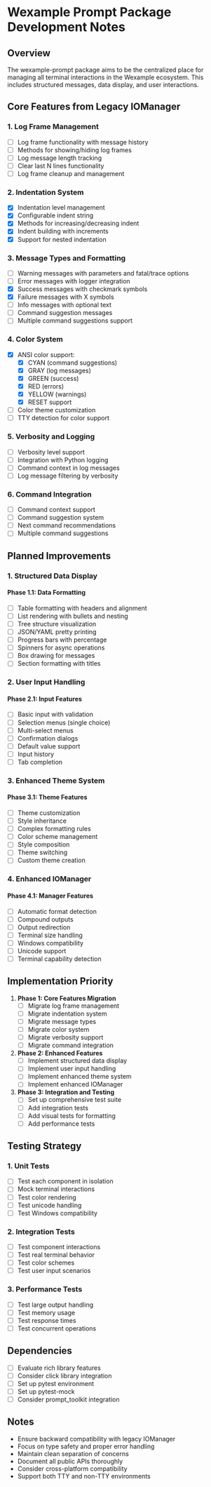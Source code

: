 # Wexample Prompt Package Development Notes

## Overview
The wexample-prompt package aims to be the centralized place for managing all terminal interactions in the Wexample ecosystem. This includes structured messages, data display, and user interactions.

## Core Features from Legacy IOManager

### 1. Log Frame Management
- [ ] Log frame functionality with message history
- [ ] Methods for showing/hiding log frames
- [ ] Log message length tracking
- [ ] Clear last N lines functionality
- [ ] Log frame cleanup and management

### 2. Indentation System
- [x] Indentation level management
- [x] Configurable indent string
- [x] Methods for increasing/decreasing indent
- [x] Indent building with increments
- [x] Support for nested indentation

### 3. Message Types and Formatting
- [ ] Warning messages with parameters and fatal/trace options
- [ ] Error messages with logger integration
- [x] Success messages with checkmark symbols
- [x] Failure messages with X symbols
- [ ] Info messages with optional text
- [ ] Command suggestion messages
- [ ] Multiple command suggestions support

### 4. Color System
- [x] ANSI color support:
  - [x] CYAN (command suggestions)
  - [x] GRAY (log messages)
  - [x] GREEN (success)
  - [x] RED (errors)
  - [x] YELLOW (warnings)
  - [x] RESET support
- [ ] Color theme customization
- [ ] TTY detection for color support

### 5. Verbosity and Logging
- [ ] Verbosity level support
- [ ] Integration with Python logging
- [ ] Command context in log messages
- [ ] Log message filtering by verbosity

### 6. Command Integration
- [ ] Command context support
- [ ] Command suggestion system
- [ ] Next command recommendations
- [ ] Multiple command suggestions

## Planned Improvements

### 1. Structured Data Display

#### Phase 1.1: Data Formatting
- [ ] Table formatting with headers and alignment
- [ ] List rendering with bullets and nesting
- [ ] Tree structure visualization
- [ ] JSON/YAML pretty printing
- [ ] Progress bars with percentage
- [ ] Spinners for async operations
- [ ] Box drawing for messages
- [ ] Section formatting with titles

### 2. User Input Handling

#### Phase 2.1: Input Features
- [ ] Basic input with validation
- [ ] Selection menus (single choice)
- [ ] Multi-select menus
- [ ] Confirmation dialogs
- [ ] Default value support
- [ ] Input history
- [ ] Tab completion

### 3. Enhanced Theme System

#### Phase 3.1: Theme Features
- [ ] Theme customization
- [ ] Style inheritance
- [ ] Complex formatting rules
- [ ] Color scheme management
- [ ] Style composition
- [ ] Theme switching
- [ ] Custom theme creation

### 4. Enhanced IOManager

#### Phase 4.1: Manager Features
- [ ] Automatic format detection
- [ ] Compound outputs
- [ ] Output redirection
- [ ] Terminal size handling
- [ ] Windows compatibility
- [ ] Unicode support
- [ ] Terminal capability detection

## Implementation Priority

1. **Phase 1: Core Features Migration**
   - [ ] Migrate log frame management
   - [ ] Migrate indentation system
   - [ ] Migrate message types
   - [ ] Migrate color system
   - [ ] Migrate verbosity support
   - [ ] Migrate command integration

2. **Phase 2: Enhanced Features**
   - [ ] Implement structured data display
   - [ ] Implement user input handling
   - [ ] Implement enhanced theme system
   - [ ] Implement enhanced IOManager

3. **Phase 3: Integration and Testing**
   - [ ] Set up comprehensive test suite
   - [ ] Add integration tests
   - [ ] Add visual tests for formatting
   - [ ] Add performance tests

## Testing Strategy

### 1. Unit Tests
- [ ] Test each component in isolation
- [ ] Mock terminal interactions
- [ ] Test color rendering
- [ ] Test unicode handling
- [ ] Test Windows compatibility

### 2. Integration Tests
- [ ] Test component interactions
- [ ] Test real terminal behavior
- [ ] Test color schemes
- [ ] Test user input scenarios

### 3. Performance Tests
- [ ] Test large output handling
- [ ] Test memory usage
- [ ] Test response times
- [ ] Test concurrent operations

## Dependencies
- [ ] Evaluate rich library features
- [ ] Consider click library integration
- [ ] Set up pytest environment
- [ ] Set up pytest-mock
- [ ] Consider prompt_toolkit integration

## Notes
- Ensure backward compatibility with legacy IOManager
- Focus on type safety and proper error handling
- Maintain clean separation of concerns
- Document all public APIs thoroughly
- Consider cross-platform compatibility
- Support both TTY and non-TTY environments